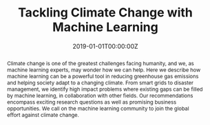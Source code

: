 ---
title: "Tackling Climate Change with Machine Learning"
authors:
- D. Rolnick
- P. L. Donti
- L. H. Kaack
- K. Kochanski
- A. Lacoste
- K. Sankaran
- A. S. Ross
- N. Milojevic-Dupont
- admin
- A. Waldman-Brown
- A. Luccioni
- T. Maharaj
- E. D. Sherwin
- S. K. Mukkavilli
- K. P. Kording
- C. Gomes
- A. Y. Ng
- D. Hassabis
- J. C. Platt
- F. Creutzig
- J. Chayes
- Y. Bengio
date: "2019-01-01T00:00:00Z"
doi: ""

author_notes:
- ""
- ""
- ""
- ""
- ""
- ""
- ""
- ""
- ""
- ""
- ""
- ""
- ""
- ""
- ""
- ""
- ""
- ""
- ""
- ""
- ""
- ""

# Schedule page publish date (NOT publication's date).
publishDate: "2019-01-01T00:00:00Z"

# Publication type.
# Legend: 0 = Uncategorized; 1 = Conference paper; 2 = Journal article;
# 3 = Preprint / Working Paper; 4 = Report; 5 = Book; 6 = Book section;
# 7 = Thesis; 8 = Patent
publication_types: ["2"]

# Publication name and optional abbreviated publication name.
publication: In *ACM Computing Surveys* 
publication_short: In *ACM Computing Surveys* 

abstract: Climate change is one of the greatest challenges facing humanity, and we, as machine learning experts, may wonder how we can help. Here we describe how machine learning can be a powerful tool in reducing greenhouse gas emissions and helping society adapt to a changing climate. From smart grids to disaster management, we identify high impact problems where existing gaps can be filled by machine learning, in collaboration with other fields. Our recommendations encompass exciting research questions as well as promising business opportunities. We call on the machine learning community to join the global effort against climate change.
# Summary. An optional shortened abstract.
summary: This paper comprehensively surveys the ways in which machine learning could be usefully deployed in the fight against climate change. From smart grids to disaster management, we identify high impact problems and outline how machine learning can be employed to address them.

tags:
- Climate Change
- Machine Learning
- Deep Learning
- Reinforcement Learning
- Social Good
featured: false

links:
- name: CCAI Organization
  url: https://www.climatechange.ai/
- name: MIT Tech Review article
  url: https://www.technologyreview.com/2019/06/20/134864/ai-climate-change-machine-learning/
- name: National Geographic article
  url: https://www.nationalgeographic.com/environment/article/artificial-intelligence-climate-change
url_pdf: https://arxiv.org/abs/1906.05433
url_code: ''
url_dataset: ''
url_poster: ''
url_project: ''
url_slides: ''
url_source: ''
url_video: ''

# Featured image
# To use, add an image named `featured.jpg/png` to your page's folder. 
image:
  caption: ''
  focal_point: Center
  preview_only: false

# Associated Projects (optional).
#   Associate this publication with one or more of your projects.
#   Simply enter your project's folder or file name without extension.
#   E.g. `internal-project` references `content/project/internal-project/index.md`.
#   Otherwise, set `projects: []`.
projects: []

# Slides (optional).
#   Associate this publication with Markdown slides.
#   Simply enter your slide deck's filename without extension.
#   E.g. `slides: "example"` references `content/slides/example/index.md`.
#   Otherwise, set `slides: ""`.
slides: ""
---